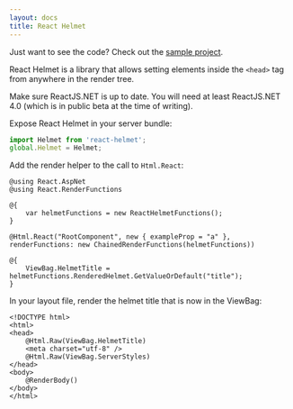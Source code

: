 ```yaml
---
layout: docs
title: React Helmet
---
```


Just want to see the code? Check out the [sample project](https://github.com/reactjs/React.NET/tree/master/src/React.Template/reactnet-webpack).

React Helmet is a library that allows setting elements inside the `<head>` tag from anywhere in the render tree.

Make sure ReactJS.NET is up to date. You will need at least ReactJS.NET 4.0 (which is in public beta at the time of writing).

Expose React Helmet in your server bundle:

```js
import Helmet from 'react-helmet';
global.Helmet = Helmet;
```

Add the render helper to the call to `Html.React`:

```
@using React.AspNet
@using React.RenderFunctions

@{
	var helmetFunctions = new ReactHelmetFunctions();
}

@Html.React("RootComponent", new { exampleProp = "a" }, renderFunctions: new ChainedRenderFunctions(helmetFunctions))

@{
	ViewBag.HelmetTitle = helmetFunctions.RenderedHelmet.GetValueOrDefault("title");
}
```

In your layout file, render the helmet title that is now in the ViewBag:

```
<!DOCTYPE html>
<html>
<head>
	@Html.Raw(ViewBag.HelmetTitle)
	<meta charset="utf-8" />
	@Html.Raw(ViewBag.ServerStyles)
</head>
<body>
	@RenderBody()
</body>
</html>
```
